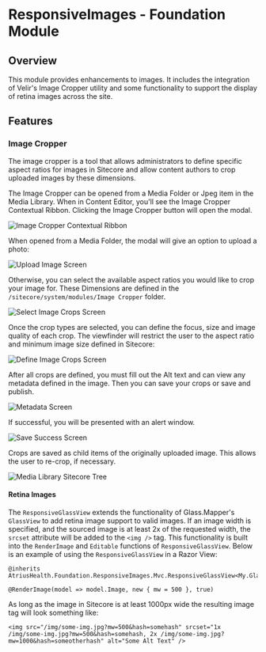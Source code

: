 # ResponsiveImages - Foundation Module

## Overview

This module provides enhancements to images.  It includes the integration of Velir's Image Cropper utility and some functionality to support the display of retina images across the site.

## Features

### Image Cropper

The image cropper is a tool that allows administrators to define specific aspect ratios for images in Sitecore and allow content authors to crop uploaded images by these dimensions.

The Image Cropper can be opened from a Media Folder or Jpeg item in the Media Library.  When in Content Editor, you'll see the Image Cropper Contextual Ribbon.  Clicking the Image Cropper button will open the modal.

![Image Cropper Contextual Ribbon](./doc/ribbon.png)

When opened from a Media Folder, the modal will give an option to upload a photo:

![Upload Image Screen](./doc/upload.png)

Otherwise, you can select the available aspect ratios you would like to crop your image for.  These Dimensions are defined in the `/sitecore/system/modules/Image Cropper` folder.

![Select Image Crops Screen](./doc/crops_selection.png)

Once the crop types are selected, you can define the focus, size and image quality of each crop.  The viewfinder will restrict the user to the aspect ratio and minimum image size defined in Sitecore:

![Define Image Crops Screen](./doc/cropping_screen.png)

After all crops are defined, you must fill out the Alt text and can view any metadata defined in the image.  Then you can save your crops or save and publish.

![Metadata Screen](./doc/metadata_screen.png)

If successful, you will be presented with an alert window.  

![Save Success Screen](./doc/save_success_screen.png)

Crops are saved as child items of the originally uploaded image.  This allows the user to re-crop, if necessary.

![Media Library Sitecore Tree](./doc/media_library_tree.png)

#### Retina Images

The `ResponsiveGlassView` extends the functionality of Glass.Mapper's `GlassView` to add retina image support to valid images.  If an image width is specified, and the sourced image is at least 2x of the requested width, the `srcset` attribute will be added to the `<img />` tag.  This functionality is built into the `RenderImage` and `Editable` functions of `ResponsiveGlassView`. Below is an example of using the `ResponsiveGlassView` in a Razor View:

```
@inherits AtriusHealth.Foundation.ResponsiveImages.Mvc.ResponsiveGlassView<My.GlassModel.IImage>

@RenderImage(model => model.Image, new { mw = 500 }, true)
```

As long as the image in Sitecore is at least 1000px wide the resulting image tag will look something like:

```
<img src="/img/some-img.jpg?mw=500&hash=somehash" srcset="1x /img/some-img.jpg?mw=500&hash=somehash, 2x /img/some-img.jpg?mw=1000&hash=someotherhash" alt="Some Alt Text" />
```

